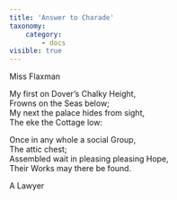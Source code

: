 ```yaml
---
title: 'Answer to Charade'
taxonomy:
    category:
        - docs
visible: true
---
```


<div class="author">Miss Flaxman</div>

My first on Dover’s Chalky Height,  
Frowns on the Seas below;  
My next the palace hides from sight,  
The <span data-tippy="Shepherd’s" class="green">eke the</span> Cottage low: 

Once in any whole a social Group,  
<span data-tippy="Assemble here" class="green">The attic chest</span>;  
<span data-tippy="Each silent" class="green">Assembled</span> wait in <span data-tippy="anxious" class="green">pleasing</span> pleasing Hope,  
Their Works may there be found.

A Lawyer